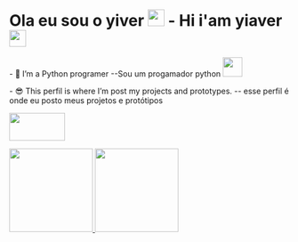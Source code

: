 <h1>Ola eu sou o yiver <img src="https://raw.githubusercontent.com/MartinHeinz/MartinHeinz/master/wave.gif" width="30px" height="30px"> - Hi i'am yiaver<img src="https://raw.githubusercontent.com/MartinHeinz/MartinHeinz/master/wave.gif" width="30px" height="30px"> </h1>

<p>
 - 🌱 I’m a Python programer --Sou um progamador python <img src="https://i.pinimg.com/originals/2f/9c/11/2f9c11f9e55efbf1791f12c06d60729b.jpg" width="35px" height="35px">
</p>
<p>
- 😎 This perfil is where I’m post my projects and prototypes. -- esse perfil é onde eu posto meus projetos e protótipos
 </p>
 <p>
 <img src="http://clubedosgeeks.com.br/wp-content/uploads/2016/01/dormrm.gif" width="100px" height="50px"></p>

<div>
<a href="https://github.com/yiaver">
<img height="150em" src=https://github-readme-stats.vercel.app/api?username=yiaver&show_icons=true&theme=chartreuse-dark&include_all_commits=true&count_private=false"/>
<img height="150em" src="https://github-readme-stats.vercel.app/api/top-langs/?username=yiaver&layout=compact&langs_count=7&theme=chartreuse-dark"/>
</div>
